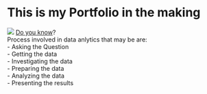 # This is my Portfolio in the making
<img src = "https://media.licdn.com/dms/image/v2/D5616AQEAVJhTSqCPUA/profile-displaybackgroundimage-shrink_350_1400/B56Zhq_YDpG0Ag-/0/1754141656187?e=1761177600&v=beta&t=nFW8ciRvoQt45Dfecq1qpyF5oJxykoOGfuG15tuNOAE">
<span style="text-decoration: underline;">Do you know</span>?</br>
Process involved in data anlytics that may be are: </br>
- Asking the Question</br>
- Getting the data</br>
- Investigating the data</br>
- Preparing the data</br>
- Analyzing the data</br>
- Presenting the results</br>


<!--
**007nishan/007nishan** is a ✨ _special_ ✨ repository because its `README.md` (this file) appears on your GitHub profile.

Here are some ideas to get you started:

- 🔭 I’m currently working on ...
- 🌱 I’m currently learning ...
- 👯 I’m looking to collaborate on ...
- 🤔 I’m looking for help with ...
- 💬 Ask me about ...
- 📫 How to reach me: ...
- 😄 Pronouns: ...
- ⚡ Fun fact: ...
-->
